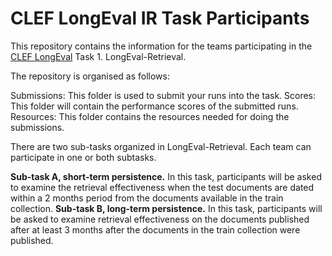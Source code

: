 # CLEF LongEval IR Task Participants

This repository contains the information for the teams participating in the [CLEF LongEval](https://clef-longeval.github.io/) Task 1. LongEval-Retrieval.

The repository is organised as follows:

Submissions: This folder is used to submit your runs into the task.
Scores: This folder will contain the performance scores of the submitted runs.
Resources: This folder contains the resources needed for doing the submissions.

There are two sub-tasks organized in LongEval-Retrieval. Each team can participate in one or both subtasks.

**Sub-task A, short-term persistence.** In this task, participants will be asked to examine the retrieval effectiveness when the test documents are dated within a 2 months period from the documents available in the train collection.
**Sub-task B, long-term persistence.** In this task, participants will be asked to examine retrieval effectiveness on the documents published after at least 3 months after the documents in the train collection were published.
